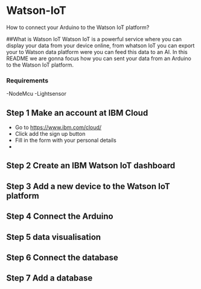 # Watson-IoT
How to connect your Arduino to the Watson IoT platform?

##What is Watson IoT
Watson IoT is a powerful service where you can display your data from your device online, from whatson IoT you can export your to Watson data platform were you can feed this data to an AI. In this README we are gonna focus how you can sent your data from an Arduino to the Watson IoT platform.

### Requirements
-NodeMcu
-Lightsensor



## Step 1 Make an account at IBM Cloud 
- Go to https://www.ibm.com/cloud/
- Click add the sign up button
- Fill in the form with your personal details
- 

## Step 2 Create an IBM Watson IoT dashboard 

## Step 3 Add a new device to the Watson IoT platform

## Step 4 Connect the Arduino 

## Step 5 data visualisation

## Step 6 Connect the database

## Step 7 Add a database





